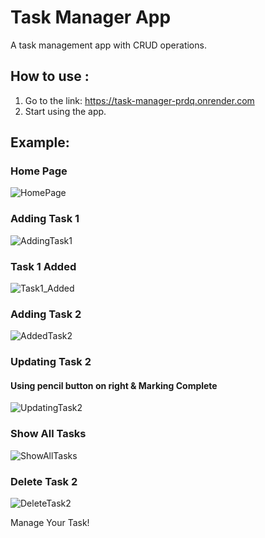 # Task Manager App

A task management app with CRUD operations.

## How to use :

1. Go to the link: https://task-manager-prdq.onrender.com
2. Start using the app.

## Example:

### Home Page
![HomePage](https://user-images.githubusercontent.com/37445224/230354266-85008c6f-84cc-4e4a-a5ea-8efbe942887a.png)

### Adding Task 1
![AddingTask1](https://user-images.githubusercontent.com/37445224/230354296-9b83bbd8-69b9-4562-80e7-8eb4e070230c.png)

### Task 1 Added
![Task1_Added](https://user-images.githubusercontent.com/37445224/230354303-26403e0c-3a8c-41a8-90b3-1e36a07573f6.png)

### Adding Task 2
![AddedTask2](https://user-images.githubusercontent.com/37445224/230354333-f0efac4c-6c33-4ac4-a1a3-60620b3558b1.png)

### Updating Task 2 
#### Using pencil button on right & Marking Complete
![UpdatingTask2](https://user-images.githubusercontent.com/37445224/230354350-eaffda80-6538-470a-bdeb-b8cecdc0690d.png)

### Show All Tasks
![ShowAllTasks](https://user-images.githubusercontent.com/37445224/230354378-d962f0c6-31c8-4bd0-a137-db13b5b6600f.png)

### Delete Task 2
![DeleteTask2](https://user-images.githubusercontent.com/37445224/230354393-ebfd8700-a828-4f2d-9e9e-83d53acd64f3.png)

Manage Your Task!
